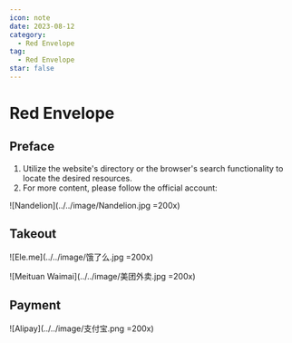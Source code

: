 ```yaml
---
icon: note
date: 2023-08-12
category:
  - Red Envelope
tag:
  - Red Envelope
star: false
---
```


# Red Envelope

## Preface

1. Utilize the website's directory or the browser's search functionality to locate the desired resources.
2. For more content, please follow the official account:

![Nandelion](../../image/Nandelion.jpg =200x)

## Takeout

![Ele.me](../../image/饿了么.jpg =200x)

![Meituan Waimai](../../image/美团外卖.jpg =200x)

## Payment

![Alipay](../../image/支付宝.png =200x)